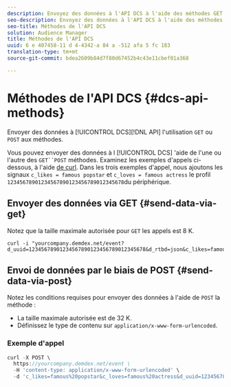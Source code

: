 ```yaml
---
description: Envoyez des données à l'API DCS à l'aide des méthodes GET ou POST.
seo-description: Envoyez des données à l'API DCS à l'aide des méthodes GET ou POST.
seo-title: Méthodes de l'API DCS
solution: Audience Manager
title: Méthodes de l'API DCS
uuid: 6 e 407458-11 d 4-4342-a 84 a -512 afa 5 fc 183
translation-type: tm+mt
source-git-commit: bdea2609b84d7f80d67452b4c43e11cbef01a368

---
```



# Méthodes de l'API DCS {#dcs-api-methods}

Envoyer des données à [!UICONTROL DCS][!DNL API] l'utilisation `GET` ou `POST` aux méthodes.

Vous pouvez envoyer des données à l [!UICONTROL DCS] 'aide de l'une ou l'autre des `GET``POST` méthodes. Examinez les exemples d'appels ci-dessous, à l'aide [de curl](https://curl.haxx.se/). Dans les trois exemples d'appel, nous ajoutons les signaux `c_likes = famous popstar` et `c_loves = famous actress` le profil `12345678901234567890123456789012345678`du périphérique.


## Envoyer des données via GET {#send-data-via-get}

Notez que la taille maximale autorisée pour `GET` les appels est 8 K.

```
curl -i "yourcompany.demdex.net/event?d_uuid=12345678901234567890123456789012345678&d_rtbd=json&c_likes=famous%20popstar&c_loves=famous%20actress"
```

## Envoi de données par le biais de POST {#send-data-via-post}

Notez les conditions requises pour envoyer des données à l'aide de `POST` la méthode :

* La taille maximale autorisée est de 32 K.
* Définissez le type de contenu sur `application/x-www-form-urlencoded`.

### Exemple d'appel

```js
curl -X POST \
  https://yourcompany.demdex.net/event \
  -H 'content-type: application/x-www-form-urlencoded' \
  -d 'c_likes=famous%20popstar&c_loves=famous%20actress&d_uuid=12345678901234567890123456789012345678'
```
